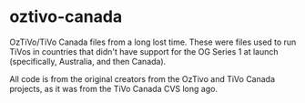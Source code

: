 # oztivo-canada
OzTiVo/TiVo Canada files from a long lost time. These were files used to run TiVos in countries that didn't have support for the OG Series 1 at launch (specifically, Australia, and then Canada).

All code is from the original creators from the OzTivo and TiVo Canada projects, as it was from the TiVo Canada CVS long ago.
